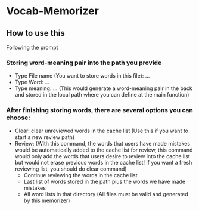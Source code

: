# Vocab-Memorizer
## How to use this
Following the prompt

### Storing word-meaning pair into the path you provide
- Type File name (You want to store words in this file): ...
- Type Word: ...
- Type meaning: ...
(This would generate a word-meaning pair in the back and stored in the local path where you can define
at the main function)
### After finishing storing words, there are several options you can choose:
- Clear: clear unreviewed words in the cache list (Use this if you want to start a new review path)
- Review: (With this command, the words that users have made mistakes would be automatically added to the cache list for review,
          this command would only add the words that users desire to review into the cache list but would not erase previous words in the
          cache list! If you want a fresh reviewing list, you should do clear command)
  - Continue reviewing the words in the cache list
  - Last list of words stored in the path plus the words we have made mistakes
  - All word lists in that directory (All files must be valid and generated by this memorizer)
  
